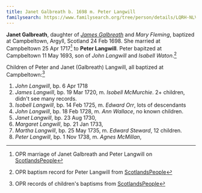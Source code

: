 ```yaml
---
title: Janet Galbreath b. 1698 m. Peter Langwill
familysearch: https://www.familysearch.org/tree/person/details/LQRH-NLV
---
```


**Janet Galbreath**, daughter of [*James Galbreath*](galbreath-james-1672.md) and *Mary Fleming*, baptized at Campbeltown, Argyll, Scotland 24 Feb 1698. She married at Campbeltown 25 Apr 1717[^marriage] to **Peter Langwill**. Peter bapitzed at Campbeltown 11 May 1693, son of *John Langwill* and *Isabell Waton*.[^peter]

Children of Peter and Janet (Galbreath) Langwill, all baptized at Campbeltown:[^children]

1. *John Langwill*, bp. 6 Apr 1718
2. *James Langwill*, bp. 19 Mar 1720, m. *Isobell McMurchie*.  2+ children, didn't see many records.
3. *Isobell Langwill*, bp. 14 Feb 1725, m. *Edward Orr*, lots of descendants
4. *John Langwill*, bp. 18 Feb 1728, m. *Ann Wallace*, no known children.
5. *Janet Langwill*, bp. 23 Aug 1730,
6. *Margaret Langwill*, bp. 21 Jan 1733, 
7. *Martha Langwill*, bp. 25 May 1735, m. *Edward Steward*, 12 children.
8. *Peter Langwill*, bp. 1 Nov 1738, m. *Agnes McMillan*, 

[^birth]: OPR baptism for on [ScotlandsPeople](https://www.scotlandspeople.gov.uk/record-results?search_type=people&event=%28B%20OR%20C%20OR%20S%29&record_type%5B0%5D=opr_births&church_type=Old%20Parish%20Registers&dl_cat=church&dl_rec=church-births-baptisms&surname=galbreath&surname_so=exact&forename=jenat&forename_so=exact&sex=F&from_year=1698&to_year=1698&parent_names_so=exact&parent_name_two_so=exact&record=Church%20of%20Scotland%20%28old%20parish%20registers%29%20Roman%20Catholic%20Church%20Other%20churches)

[^marriage]: OPR marriage of Janet Galbreath and Peter Langwill on [ScotlandsPeople](https://www.scotlandspeople.gov.uk/record-results?search_type=people&event=M&record_type%5B0%5D=opr_marriages&church_type=Old%20Parish%20Registers&dl_cat=church&dl_rec=church-banns-marriages&surname=galbreath&surname_so=exact&forename=janet&forename_so=exact&sex=F&spouse_name=langwill&spouse_name_so=exact&from_year=1717&to_year=1717&record=Church%20of%20Scotland%20%28old%20parish%20registers%29%20Roman%20Catholic%20Church%20Other%20churches)

[^children]: OPR records of children's baptisms from [ScotlandsPeople](https://www.scotlandspeople.gov.uk/record-results?search_type=people&event=%28B%20OR%20C%20OR%20S%29&record_type%5B0%5D=opr_births&church_type=Old%20Parish%20Registers&dl_cat=church&dl_rec=church-births-baptisms&surname=langwill&surname_so=exact&forename_so=exact&from_year=1718&to_year=1738&parent_names=galbreath&parent_names_so=exact&parent_name_two=langwill&parent_name_two_so=exact&record=Church%20of%20Scotland%20%28old%20parish%20registers%29%20Roman%20Catholic%20Church%20Other%20churches&sort=asc&order=Date&field=year)

[^peter]: OPR baptism record for Peter Langwill from [ScotlandsPeople](https://www.scotlandspeople.gov.uk/record-results?search_type=people&event=%28B%20OR%20C%20OR%20S%29&record_type%5B0%5D=opr_births&church_type=Old%20Parish%20Registers&dl_cat=church&dl_rec=church-births-baptisms&surname=langwill&surname_so=exact&forename=peter&forename_so=exact&sex=M&from_year=1693&to_year=1693&parent_names_so=exact&parent_name_two_so=exact&record=Church%20of%20Scotland%20%28old%20parish%20registers%29%20Roman%20Catholic%20Church%20Other%20churches)

